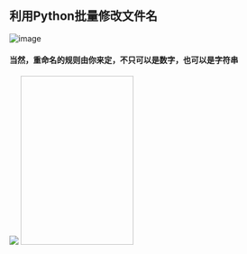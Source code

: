 ## 利用Python批量修改文件名
![image](https://user-images.githubusercontent.com/75345063/130443421-aa68f940-810b-48f1-b2a2-21a7941fe0f6.png)
#### 当然，重命名的规则由你来定，不只可以是数字，也可以是字符串
![](https://tva4.sinaimg.cn/large/0072Vf1pgy1foxlhe0a6tj31hc0u0qhh.jpg?50)
<img url="https://tva4.sinaimg.cn/large/0072Vf1pgy1foxlhe0a6tj31hc0u0qhh.jpg" height="300px" width="200px" />
